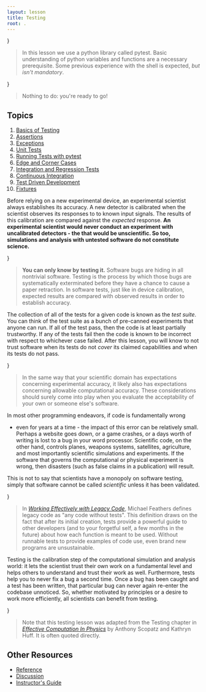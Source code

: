 ```yaml
---
layout: lesson
title: Testing
root: .
---
```


}
>
> In this lesson we use a python library called pytest.
> Basic understanding of python variables and functions are a necessary
> prerequisite.
> Some previous experience with the shell is expected,
> *but isn't mandatory*.


}
>
> Nothing to do: you're ready to go!

## Topics

1.  [Basics of Testing](01-basics.html)
2.  [Assertions](02-assertions.html)
3.  [Exceptions](03-exceptions.html)
4.  [Unit Tests](04-units.html)
5.  [Running Tests with pytest](05-pytest.html)
6.  [Edge and Corner Cases](06-edges.html)
7.  [Integration and Regression Tests](07-integration.html)
8.  [Continuous Integration](08-ci.html)
9.  [Test Driven Development](09-tdd.html)
10. [Fixtures](10-fixtures.html)

Before relying on a new experimental device, an experimental scientist always
establishes its accuracy. A new detector is calibrated when the scientist
observes its responses to to known input signals. The results of this
calibration are compared against the _expected_ response. **An experimental
scientist would never conduct an experiment with uncalibrated detectors - the
that would be unscientific. So too, simulations and analysis with untested
software do not constitute science.**

}
>
> **You can only know by testing it.** Software bugs are hiding in all
> nontrivial software. Testing is the process by which those bugs are
> systematically exterminated before they have a chance to cause a paper
> retraction. In software tests, just like in device calibration, expected
> results are compared with observed results in order to establish accuracy.

The collection of all of the tests for a given code is known as the _test
suite_. You can think of the test suite as a bunch of pre-canned experiments
that anyone can run. If all of the test pass, then the code is at least
partially trustworthy. If any of the tests fail then the code is known to be
incorrect with respect to whichever case failed.  After this lesson, you will
know to not trust software when its tests do not _cover_ its claimed
capabilities and when its tests do not pass.

}
>
> In the same way that your scientific domain has expectations concerning
> experimental accuracy, it likely also has expectations concerning allowable
> computational accuracy. These considerations should surely come into play
> when you evaluate the acceptability of your own or someone else's software.

In most other programming endeavors, if code is fundamentally wrong
- even for years at a time - the impact of this error can be relatively small.
Perhaps a website goes down, or a game crashes, or a days worth of writing is
lost to a bug in your word processor. Scientific code, on the other hand,
controls planes, weapons systems, satellites, agriculture, and most importantly
scientific simulations and experiments. If the software that governs the
computational or physical experiment is wrong, then disasters (such as false
claims in a publication) will result.

This is not to say that scientists have a monopoly on software testing, simply
that software cannot be called _scientific_ unless it has been validated.

}
>
> In *[Working Effectively with Legacy Code](http://www.amazon.com/Working-Effectively-Legacy-Michael-Feathers/dp/0131177052/)*,
> Michael Feathers defines legacy
> code as "any code without tests". This definition draws on the fact that
> after its initial creation, tests provide a powerful guide to other
> developers (and to your forgetful self, a few months in the future) about how
> each function is meant to be used. Without runnable tests to provide examples
> of code use, even brand new programs are unsustainable.

Testing is the calibration step of the computational simulation and analysis
world: it lets the scientist trust their own work on a fundamental level and
helps others to understand and trust their work as well.
Furthermore, tests help you to never fix a bug a second time. Once a bug has
been caught and a test has been written, that particular bug can never again
re-enter the codebase unnoticed. So, whether motivated by principles or a
desire to work more efficiently, all scientists can benefit from testing.

}
>
> Note that this testing lesson was adapted from the Testing chapter in
> *[Effective Computation In Physics](http://physics.codes)*
> by Anthony Scopatz and Kathryn Huff.
> It is often quoted directly.


## Other Resources

*   [Reference](reference.html)
*   [Discussion](discussion.html)
*   [Instructor's Guide](instructors.html)
